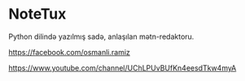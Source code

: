 # NoteTux
Python dilində yazılmış sadə, anlaşılan mətn-redaktoru.

https://facebook.com/osmanli.ramiz

https://www.youtube.com/channel/UChLPUvBUfKn4eesdTkw4myA
